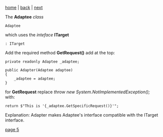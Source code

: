 [home](./page01.md) | [back](./page03.md) | [next](./page03.md)

The **Adaptee** *class*
```
Adaptee
```
which uses the *inteface* **ITarget**
```
: ITarget
```
Add the required method **GetRequest()** add at the top:
```
private readonly Adaptee _adaptee;

public Adapter(Adaptee adaptee)
{
    _adaptee = adaptee;
}
```
for **GetRequest** replace *throw new System.NotImplementedException();* with:
```
return $"This is '{_adaptee.GetSpecificRequest()}'";
```
Explanation: Adapter makes Adaptee's interface compatible with the ITarget interface.




[page 5](./page05.md)
